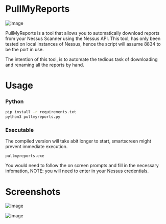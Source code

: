# PullMyReports
![image](https://user-images.githubusercontent.com/102297040/159912679-ea121d83-4d48-498f-aa06-40955dddd9ea.png)

PullMyReports is a tool that allows you to automatically download reports from your Nessus Scanner using the Nessus API. This tool, has only been tested on local instances of Nessus, hence the script will assume 8834 to be the port in use.

The intention of this tool, is to automate the tedious task of downloading and renaming all the reports by hand.

# Usage
### Python
```bash
pip install -r requirements.txt
python3 pullmyreports.py

```
### Executable
The compiled version will take abit longer to start, smartscreen might prevent immediate execution.
```
pullmyreports.exe
```
You would need to follow the on screen prompts and fill in the necessary infomation, NOTE: you will need to enter in your Nessus credentials.

# Screenshots
![image](https://user-images.githubusercontent.com/102297040/159913145-8916756a-0795-46e8-8c29-34539253c45c.png)

![image](https://user-images.githubusercontent.com/102297040/159912974-68936d18-a63b-4c57-b2ce-c5c683686a1f.png)
